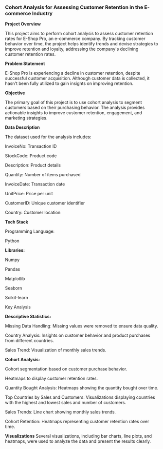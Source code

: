 ### Cohort Analysis for Assessing Customer Retention in the E-commerce Industry

**Project Overview**

This project aims to perform cohort analysis to assess customer retention rates for E-Shop Pro, an e-commerce company.
By tracking customer behavior over time, the project helps identify trends and devise strategies to improve retention and loyalty, addressing the company's declining customer retention rates.

**Problem Statement**

E-Shop Pro is experiencing a decline in customer retention, despite successful customer acquisition.
Although customer data is collected, it hasn't been fully utilized to gain insights on improving retention.

**Objective**

The primary goal of this project is to use cohort analysis to segment customers based on their purchasing behavior.
The analysis provides actionable insights to improve customer retention, engagement, and marketing strategies.

**Data Description**

The dataset used for the analysis includes:

InvoiceNo: Transaction ID

StockCode: Product code

Description: Product details


Quantity: Number of items purchased

InvoiceDate: Transaction date

UnitPrice: Price per unit

CustomerID: Unique customer identifier

Country: Customer location

**Tech Stack**

Programming Language:

Python

**Libraries:**

Numpy

Pandas

Matplotlib

Seaborn

Scikit-learn

Key Analysis

**Descriptive Statistics:** 

Missing Data Handling: Missing values were removed to ensure data quality.

Country Analysis: Insights on customer behavior and product purchases from different countries.

Sales Trend: Visualization of monthly sales trends.

**Cohort Analysis:**

Cohort segmentation based on customer purchase behavior.

Heatmaps to display customer retention rates.

Quantity Bought Analysis: Heatmaps showing the quantity bought over time.

Top Countries by Sales and Customers: Visualizations displaying countries with the highest and lowest sales and number of customers.

Sales Trends: Line chart showing monthly sales trends.

Cohort Retention: Heatmaps representing customer retention rates over time.

**Visualizations**
Several visualizations, including bar charts, line plots, and heatmaps, were used to analyze the data and present the results clearly.
